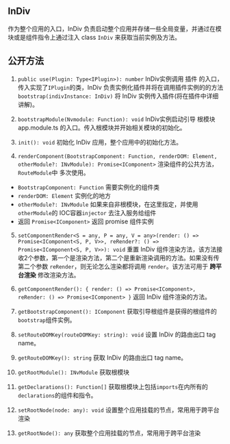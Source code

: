 ## InDiv

作为整个应用的入口，InDiv 负责启动整个应用并存储一些全局变量，并通过在模块或是组件指令上通过注入 class `InDiv` 来获取当前实例及方法。


## 公开方法

1. `public use(Plugin: Type<IPlugin>): number` InDiv实例调用 插件 的入口，传入实现了`IPlugin`的类，InDiv 负责实例化插件并将在调用插件实例的的方法 `bootstrap(indivInstance: InDiv)` 将 InDiv 实例传入插件(将在插件中详细讲解)。

2. `bootstrapModule(Nvmodule: Function): void` InDiv实例启动引导 根模块app.module.ts 的入口。传入根模块并开始相关模块的初始化。

3. `init(): void` 初始化 InDiv 应用，整个应用中的初始化方法。

4. `renderComponent(BootstrapComponent: Function, renderDOM: Element, otherModule?: INvModule): Promise<IComponent>` 渲染组件的公共方法，`RouteModule`中 多次使用。

  - `BootstrapComponent: Function` 需要实例化的组件类
  - `renderDOM: Element` 实例化的地方
  - `otherModule?: INvModule` 如果来自非根模块，在这里指定，并使用`otherModule`的 IOC容器`injector` 去注入服务给组件
  - 返回 `Promise<IComponent>` 返回 promise 组件实例

5. `setComponentRender<S = any, P = any, V = any>(render: () => Promise<IComponent<S, P, V>>, reRender?: () => Promise<IComponent<S, P, V>>): void` 重置 InDiv 组件渲染方法，该方法接收2个参数，第一个是渲染方法，第二个是重新渲染调用的方法。如果没有传第二个参数 `reRender`，则无论怎么渲染都将调用 `render`。该方法可用于 **跨平台渲染** 修改渲染方法。

6. `getComponentRender(): { render: () => Promise<IComponent>, reRender: () => Promise<IComponent> }` 返回 InDiv 组件渲染的方法。

7. `getBootstrapComponent(): IComponent` 获取引导根组件是获得的根组件的`bootstrap`组件实例。

8. `setRouteDOMKey(routeDOMKey: string): void` 设置 InDiv 的路由出口 tag name。

9. `getRouteDOMKey(): string` 获取 InDiv 的路由出口 tag name。

10. `getRootModule(): INvModule` 获取根模块

11. `getDeclarations(): Function[]` 获取根模块上包括`imports`在内所有的`declarations`的组件和指令。

12. `setRootNode(node: any): void` 设置整个应用挂载的节点，常用用于跨平台渲染

13. `getRootNode(): any` 获取整个应用挂载的节点，常用用于跨平台渲染
